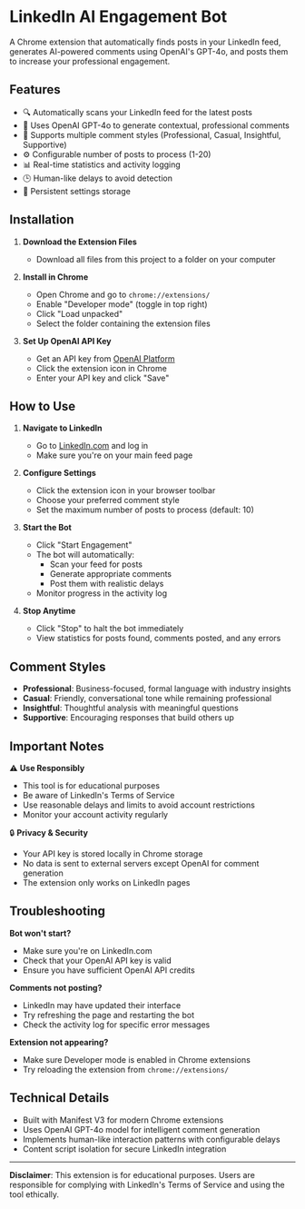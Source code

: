 # LinkedIn AI Engagement Bot

A Chrome extension that automatically finds posts in your LinkedIn feed, generates AI-powered comments using OpenAI's GPT-4o, and posts them to increase your professional engagement.

## Features

- 🔍 Automatically scans your LinkedIn feed for the latest posts
- 🤖 Uses OpenAI GPT-4o to generate contextual, professional comments
- 🎯 Supports multiple comment styles (Professional, Casual, Insightful, Supportive)
- ⚙️ Configurable number of posts to process (1-20)
- 📊 Real-time statistics and activity logging
- 🕒 Human-like delays to avoid detection
- 💾 Persistent settings storage

## Installation

1. **Download the Extension Files**
   - Download all files from this project to a folder on your computer

2. **Install in Chrome**
   - Open Chrome and go to `chrome://extensions/`
   - Enable "Developer mode" (toggle in top right)
   - Click "Load unpacked"
   - Select the folder containing the extension files

3. **Set Up OpenAI API Key**
   - Get an API key from [OpenAI Platform](https://platform.openai.com/api-keys)
   - Click the extension icon in Chrome
   - Enter your API key and click "Save"

## How to Use

1. **Navigate to LinkedIn**
   - Go to [LinkedIn.com](https://linkedin.com) and log in
   - Make sure you're on your main feed page

2. **Configure Settings**
   - Click the extension icon in your browser toolbar
   - Choose your preferred comment style
   - Set the maximum number of posts to process (default: 10)

3. **Start the Bot**
   - Click "Start Engagement"
   - The bot will automatically:
     - Scan your feed for posts
     - Generate appropriate comments
     - Post them with realistic delays
   - Monitor progress in the activity log

4. **Stop Anytime**
   - Click "Stop" to halt the bot immediately
   - View statistics for posts found, comments posted, and any errors

## Comment Styles

- **Professional**: Business-focused, formal language with industry insights
- **Casual**: Friendly, conversational tone while remaining professional
- **Insightful**: Thoughtful analysis with meaningful questions
- **Supportive**: Encouraging responses that build others up

## Important Notes

⚠️ **Use Responsibly**
- This tool is for educational purposes
- Be aware of LinkedIn's Terms of Service
- Use reasonable delays and limits to avoid account restrictions
- Monitor your account activity regularly

🔒 **Privacy & Security**
- Your API key is stored locally in Chrome storage
- No data is sent to external servers except OpenAI for comment generation
- The extension only works on LinkedIn pages

## Troubleshooting

**Bot won't start?**
- Make sure you're on LinkedIn.com
- Check that your OpenAI API key is valid
- Ensure you have sufficient OpenAI API credits

**Comments not posting?**
- LinkedIn may have updated their interface
- Try refreshing the page and restarting the bot
- Check the activity log for specific error messages

**Extension not appearing?**
- Make sure Developer mode is enabled in Chrome extensions
- Try reloading the extension from `chrome://extensions/`

## Technical Details

- Built with Manifest V3 for modern Chrome extensions
- Uses OpenAI GPT-4o model for intelligent comment generation
- Implements human-like interaction patterns with configurable delays
- Content script isolation for secure LinkedIn integration

---

**Disclaimer**: This extension is for educational purposes. Users are responsible for complying with LinkedIn's Terms of Service and using the tool ethically.